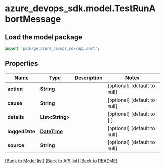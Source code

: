 # azure_devops_sdk.model.TestRunAbortMessage

## Load the model package
```dart
import 'package:azure_devops_sdk/api.dart';
```

## Properties
Name | Type | Description | Notes
------------ | ------------- | ------------- | -------------
**action** | **String** |  | [optional] [default to null]
**cause** | **String** |  | [optional] [default to null]
**details** | **List&lt;String&gt;** |  | [optional] [default to []]
**loggedDate** | [**DateTime**](DateTime.md) |  | [optional] [default to null]
**source** | **String** |  | [optional] [default to null]

[[Back to Model list]](../README.md#documentation-for-models) [[Back to API list]](../README.md#documentation-for-api-endpoints) [[Back to README]](../README.md)


